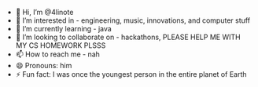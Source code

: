 - 👋 Hi, I’m @4linote
- 👀 I’m interested in - engineering, music, innovations, and computer stuff
- 🌱 I’m currently learning - java
- 💞️ I’m looking to collaborate on - hackathons, PLEASE HELP ME WITH MY CS HOMEWORK PLSSS
- 📫 How to reach me - nah
- 😄 Pronouns: him
- ⚡ Fun fact: I was once the youngest person in the entire planet of Earth

<!---
4linote/4linote is a ✨ special ✨ repository because its `README.md` (this file) appears on your GitHub profile.
You can click the Preview link to take a look at your changes.
--->
